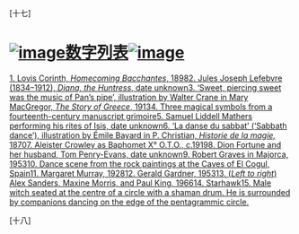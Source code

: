 <title>The Triumph of the Moon</title> <link href="OUP_Styles.css" rel="styleSheet" type="text/css"> 

[十七]

# [![image](images/common1.gif)数字列表![image](images/common2.gif)](007_FM_contents.xhtml#r_actrade-9780198827368-miscMatter-7)

[1\. Lovis Corinth, *Homecoming Bacchantes*, 1898](010_part1_chapter.xhtml#actrade-9780198827368-chapter-1-graphic-3)[2\. Jules Joseph Lefebvre (1834–1912), *Diana, the Huntress*, date unknown](011_part1_chapter.xhtml#actrade-9780198827368-chapter-2-graphic-4)[3\. ‘Sweet, piercing sweet was the music of Pan’s pipe’, illustration by Walter Crane in Mary MacGregor, *The Story of Greece*, 1913](012_part1_chapter.xhtml#actrade-9780198827368-chapter-3-graphic-5)[4\. Three magical symbols from a fourteenth-century manuscript grimoire](014_part1_chapter.xhtml#actrade-9780198827368-chapter-5-graphic-6)[5\. Samuel Liddell Mathers performing his rites of Isis, date unknown](014_part1_chapter.xhtml#actrade-9780198827368-chapter-5-graphic-7)[6\. ‘La danse du sabbat’ (‘Sabbath dance’), illustration by Émile Bayard in P. Christian, *Historie de la magie,* 1870](017_part1_chapter.xhtml#actrade-9780198827368-chapter-8-graphic-8)[7\. Aleister Crowley as Baphomet X° O.T.O., c.1919](019_part1_chapter.xhtml#actrade-9780198827368-chapter-10-graphic-9)[8\. Dion Fortune and her husband, Tom Penry-Evans, date unknown](019_part1_chapter.xhtml#actrade-9780198827368-chapter-10-graphic-10)[9\. Robert Graves in Majorca, 1953](019_part1_chapter.xhtml#actrade-9780198827368-chapter-10-graphic-11)[10\. Dance scene from the rock paintings at the Caves of El Cogul, Spain](019_part1_chapter.xhtml#actrade-9780198827368-chapter-10-graphic-12)[11\. Margaret Murray, 1928](019_part1_chapter.xhtml#actrade-9780198827368-chapter-10-graphic-13)[12\. Gerald Gardner, 1953](021_part2_chapter.xhtml#actrade-9780198827368-chapter-11-graphic-14)[13\. (*Left to right*) Alex Sanders, Maxine Morris, and Paul King, 1966](027_part2_chapter.xhtml#actrade-9780198827368-chapter-17-graphic-15)[14\. Starhawk](028_part2_chapter.xhtml#actrade-9780198827368-chapter-18-graphic-16)[15\. Male witch seated at the centre of a circle with a shaman drum. He is surrounded by companions dancing on the edge of the pentagrammic circle.](030_part2_chapter.xhtml#actrade-9780198827368-chapter-20-graphic-17)

[十八]